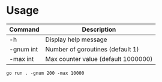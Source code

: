 # Usage

| Command   | Description                         |
| --------- | ----------------------------------- |
| -h        | Display help message                |
| -gnum int | Number of goroutines (default 1)    |
| -max int  | Max counter value (default 1000000) |

```console
go run . -gnum 200 -max 10000
```
